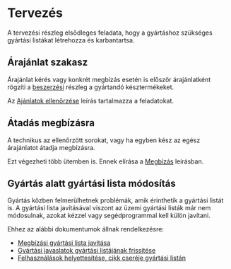 # Tervezés

A tervezési részleg elsődleges feladata, hogy a gyártáshoz szükséges gyártási listákat létrehozza és karbantartsa.

## Árajánlat szakasz

Árajánlat kérés vagy konkrét megbízás esetén is először árajánlatként rögzíti a [beszerzési](../beszerzes/index.md) részleg a gyártandó késztermékeket.

Az [Ajánlatok ellenőrzése](ajanlatok-ellenorzese.md) leírás tartalmazza a feladatokat.

## Átadás megbízásra

A technikus az ellenőrzött sorokat, vagy ha egyben kész az egész árajánlatot átadja megbízásra.

Ezt végezheti több ütemben is. Ennek elírása a [Megbízás](../ertekesites/megbizas.md) leírásban.

## Gyártás alatt gyártási lista módosítás

Gyártás közben felmerülhetnek problémák, amik érinthetik a gyártási listát is. A gyártási lista javításával viszont az üzemi gyártási listák már nem módosulnak, azokat kézzel vagy segédprogrammal kell külön javítani.

Ehhez az alábbi dokumentumok állnak rendelkezésre:

- [Megbízási gyártási lista javítása](megbizasi-gyartasi-lista-javitasa.md)
- [Gyártási javaslatok gyártási listájának frissítése](gyartasi-javaslatok-gyartasi-listajanak-frissitese.md)
- [Felhasználások helyettesítése, cikk cseréje gyártási listán](cikk-csereje-gyartasi-listan.md)